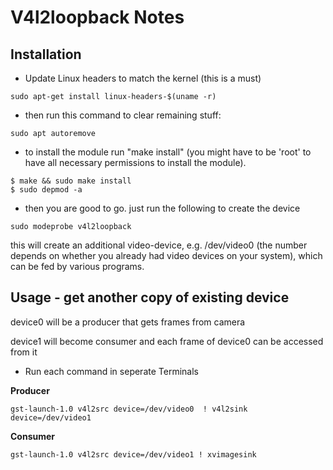 # V4l2loopback Notes 

## Installation 

- Update Linux headers to match the kernel (this is a must)

 ```shell
 sudo apt-get install linux-headers-$(uname -r)
 ```
- then run this command to clear remaining stuff:
 
 ```shell
sudo apt autoremove
 ```
- to install the module run "make install" (you might have to be 'root' to have all necessary permissions to install the module).

 ```shell
 $ make && sudo make install
 $ sudo depmod -a
 ```
- then you are good to go. just run the following  to create the device

 ```shell
sudo modeprobe v4l2loopback
 ```

this will create an additional video-device, e.g. /dev/video0 (the number depends on whether you already had video devices on your system), which can be fed by various programs. 

## Usage - get another copy of existing device
device0 will be a producer that gets frames from camera

device1 will become consumer and each frame of device0 can be accessed from it 

- Run each command in seperate Terminals 
 
**Producer**
```shell
gst-launch-1.0 v4l2src device=/dev/video0  ! v4l2sink device=/dev/video1
```
**Consumer**
```shell
gst-launch-1.0 v4l2src device=/dev/video1 ! xvimagesink
```


